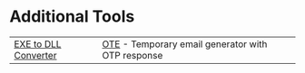 # Additional Tools

|                                                                     |                                                                                    |   |
| ------------------------------------------------------------------- | ---------------------------------------------------------------------------------- | - |
| [EXE to DLL Converter](https://github.com/hasherezade/exe\_to\_dll) | [OTE](https://github.com/s0md3v/ote) - Temporary email generator with OTP response |   |
